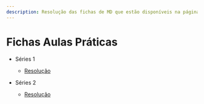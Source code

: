 ```yaml
---
description: Resolução das fichas de MD que estão disponíveis na página da UC.
---
```


# Fichas Aulas Práticas

- Séries 1
  - [Resolução](https://drive.google.com/file/d/1FKySSlds5jFUWRGt_Z_nhzAR7WKgfT4h/view?usp=sharing)

- Séries 2
  - [Resolução](https://drive.google.com/file/d/1IkkxoFZdPwvdEowCZSbzIj2wFWzJJZz8/view?usp=sharing)